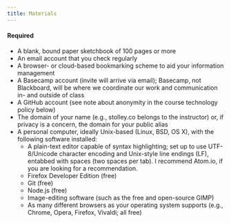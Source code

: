 ```yaml
---
title: Materials
---
```


<h4>Required</h4>

- A blank, bound paper sketchbook of 100 pages or more
- An email account that you check regularly
- A browser- or cloud-based bookmarking scheme to aid your information management
- A Basecamp account (invite will arrive via email); Basecamp, not Blackboard, will be where we
  coordinate our work and communication in- and outside of class
- A GitHub account (see note about anonymity in the course technology policy below)
- The domain of your name (e.g., stolley.co belongs to the instructor) or, if privacy is a concern,
  the domain for your public alias
- A personal computer, ideally Unix-based (Linux, BSD, OS X), with the following software installed:
  - A plain-text editor capable of syntax highlighting; set up to use UTF-8/Unicode character
    encoding and Unix-style line endings (LF), entabbed with spaces (two spaces per tab). I
    recommend Atom.io, if you are looking for a recommendation.
  - Firefox Developer Edition (free)
  - Git (free)
  - Node.js (free)
  - Image-editing software (such as the free and open-source GIMP)
  - As many different browsers as your operating system supports (e.g., Chrome, Opera, Firefox,
    Vivaldi; all free)
